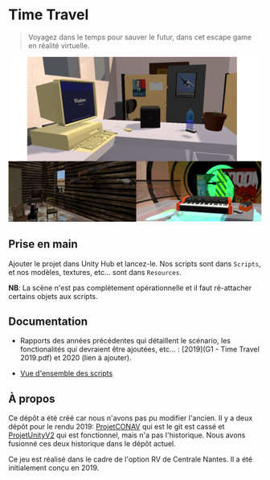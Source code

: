 # Time Travel

> Voyagez dans le temps pour sauver le futur, dans cet escape game en réalité virtuelle.

![](docs/screenshots/allthree.png)

## Prise en main

Ajouter le projet dans Unity Hub et lancez-le. Nos scripts sont dans `Scripts`, et nos modèles, textures, etc… sont dans `Resources`.

**NB**: La scène n'est pas complètement opérationnelle et il faut ré-attacher certains objets aux scripts.

## Documentation

* Rapports des années précédentes qui détaillent le scénario, les fonctionalités qui devraient être ajoutées, etc… : [2019](G1 - Time Travel 2019.pdf) et 2020 (lien à ajouter).

* [Vue d'ensemble des scripts](docs/overview.md)

## À propos

Ce dépôt a été créé car nous n'avons pas pu modifier l'ancien. Il y a deux dépôt pour le rendu 2019: [ProjetCONAV](https://github.com/ViviFar/ProjetCONAV) qui est le git est cassé et [ProjetUnityV2](https://github.com/ViviFar/ProjetUnityV2) qui est fonctionnel, mais n'a pas l'historique. Nous avons fusionné ces deux historique dans le dépôt actuel.

Ce jeu est réalisé dans le cadre de l'option RV de Centrale Nantes. Il a été initialement conçu en 2019.
